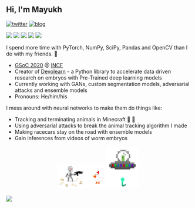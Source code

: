 ## Hi, I'm Mayukh

[![twitter](https://img.shields.io/twitter/url?label=Twitter%20%40mayukh091&style=social&url=https%3A%2F%2Ftwitter.com%2Fmayukh091)](https://twitter.com/mayukh091)
[![blog](https://img.shields.io/twitter/url?color=Black&label=Blog&style=flat-square&url=https%3A%2F%2Fmayukhdeb.github.io%2Fblog%2F)](https://mayukhdeb.github.io/blog/)


<code><img height="20" src="https://avatars0.githubusercontent.com/u/21003710?s=200&v=4"></code>
<code><img height="20" src="https://camo.githubusercontent.com/37d9964b95f38c96ed2cce75182f7ebda4b90f64/68747470733a2f2f676863646e2e7261776769742e6f72672f6e756d70792f6e756d70792f6d61737465722f6272616e64696e672f69636f6e732f7072696d6172792f6e756d70796c6f676f2e737667"></code>
<code><img height="20" src="https://avatars1.githubusercontent.com/u/5009934?s=200&v=4"></code>
<code><img height="20" src="https://camo.githubusercontent.com/5cb734f6fc37f645dc900e35559c60d91cc6b550/68747470733a2f2f6465762e70616e6461732e696f2f7374617469632f696d672f70616e6461732e737667"></code>
<code><img height="20" src="https://avatars3.githubusercontent.com/u/288277?s=200&v=4"></code>

I spend more time with PyTorch, NumPy, SciPy, Pandas and OpenCV than I do with my friends. :space_invader:
* [GSoC 2020](https://github.com/devoworm/GSoC-2020/tree/master/Pre-trained%20Models%20(DevLearning)) @ [INCF](https://incf.org/)
* Creator of [Devolearn](https://github.com/DevoLearn/devolearn) - a Python library to accelerate data driven research on embryos with Pre-Trained deep learning models
* Currently working with GANs, custom segmentation models, adversarial attacks and ensemble models
* Pronouns: He/him/his

I mess around with neural networks to make them do things like:
* Tracking and terminating animals in Minecraft :hocho: :chicken:
* Using adversarial attacks to break the animal tracking algorithm I made
* Making racecars stay on the road with ensemble models
* Gain inferences from videos of worm embryos

<p align="center">
<img src="https://raw.githubusercontent.com/Mayukhdeb/Mayukhdeb/master/deep_chicken_terminator.gif" width = "25%"/>
  <img src = "https://raw.githubusercontent.com/Mayukhdeb/Mayukhdeb/master/investigate_worm.gif" width = "18%">
</p>

<img src= "https://github-readme-stats.vercel.app/api?username=mayukhdeb&show_icons=true&theme=default" width = "60%" align = "center">

<!---
<a href="https://github.com/mayukhdeb/">
  <img align="center" src="https://github-readme-stats.vercel.app/api/top-langs/?username=mayukhdeb" />
</a>
--->

